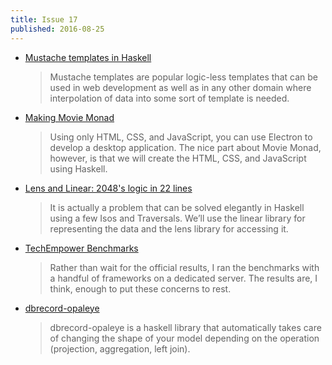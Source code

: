 ```yaml
---
title: Issue 17
published: 2016-08-25
---
```


- [Mustache templates in Haskell](https://www.stackbuilders.com/tutorials/haskell/mustache-templates/)

  > Mustache templates are popular logic-less templates that can be used in web development as well as in any other domain where interpolation of data into some sort of template is needed.

- [Making Movie Monad](https://lettier.github.io/posts/2016-08-15-making-movie-monad.html)

  > Using only HTML, CSS, and JavaScript, you can use Electron to develop a desktop application. The nice part about Movie Monad, however, is that we will create the HTML, CSS, and JavaScript using Haskell.

- [Lens and Linear: 2048's logic in 22 lines](http://www.nmattia.com/posts/2016-08-19-lens-linear-2048.html)

  > It is actually a problem that can be solved elegantly in Haskell using a few Isos and Traversals. We’ll use the linear library for representing the data and the lens library for accessing it.

- [TechEmpower Benchmarks](https://turingjump.com/blog/tech-empower/)

  > Rather than wait for the official results, I ran the benchmarks with a handful of frameworks on a dedicated server. The results are, I think, enough to put these concerns to rest.

- [dbrecord-opaleye](https://github.com/byteally/dbrecord-opaleye/blob/e70e2bacb49da9371563791f81f7e74992dfd57c/README.md#dbrecord-opaleye)

  > dbrecord-opaleye is a haskell library that automatically takes care of changing the shape of your model depending on the operation (projection, aggregation, left join).
